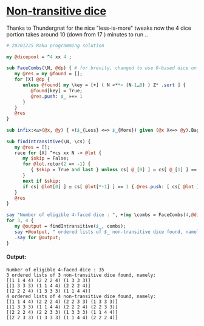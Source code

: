 [1]: https://rosettacode.org/wiki/Non-transitive_dice

# [Non-transitive dice][1]

Thanks to Thundergnat for the nice "less-is-more" tweaks now the 4 dice portion takes around 10 (down from 17 ) minutes to run ..

```perl
# 20201225 Raku programming solution
 
my @dicepool = ^4 xx 4 ;
 
sub FaceCombs(\N, @dp) { # for brevity, changed to use 0-based dice on input
   my @res = my @found = [];
   for [X] @dp {
      unless @found[ my \key = [+] ( N «**« (N-1…0) ) Z* .sort ] {
         @found[key] = True;
         @res.push: $_ »+» 1
      }
   }
   @res
}
 
sub infix:<⚖️>(@x, @y) { +($_{Less} <=> $_{More}) given (@x X<=> @y).Bag }
 
sub findIntransitive(\N, \cs) {
   my @res = [];
   race for [X] ^+cs xx N -> @lot {
      my $skip = False;
      for @lot.rotor(2 => -1) {
         { $skip = True and last } unless cs[ @_[0] ] ⚖️ cs[ @_[1] ] == -1
      }
      next if $skip;
      if cs[ @lot[0] ] ⚖️ cs[ @lot[*-1] ] == 1 { @res.push: [ cs[ @lot ] ] }
   }
   @res
}
 
say "Number of eligible 4-faced dice : ", +(my \combs = FaceCombs(4,@dicepool));
for 3, 4 {
   my @output = findIntransitive($_, combs);
   say +@output, " ordered lists of $_ non-transitive dice found, namely:";
   .say for @output;
}
```

#### Output:
```
Number of eligible 4-faced dice : 35
3 ordered lists of 3 non-transitive dice found, namely:
[(1 1 4 4) (2 2 2 4) (1 3 3 3)]
[(1 3 3 3) (1 1 4 4) (2 2 2 4)]
[(2 2 2 4) (1 3 3 3) (1 1 4 4)]
4 ordered lists of 4 non-transitive dice found, namely:
[(1 1 4 4) (2 2 2 4) (2 2 3 3) (1 3 3 3)]
[(1 3 3 3) (1 1 4 4) (2 2 2 4) (2 2 3 3)]
[(2 2 2 4) (2 2 3 3) (1 3 3 3) (1 1 4 4)]
[(2 2 3 3) (1 3 3 3) (1 1 4 4) (2 2 2 4)]
```
